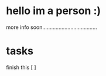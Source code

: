 hello im a person :)
====================
more info soon.....................................

tasks
=====
finish this [ ]
